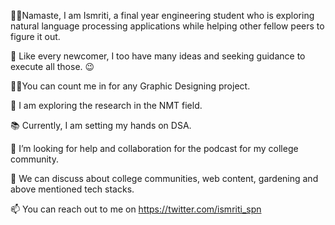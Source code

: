 
🙏🏼Namaste, I am Ismriti, a final year engineering student who is exploring natural language processing applications while helping other fellow peers to figure it out.

🔭 Like every newcomer, I too have many ideas and seeking guidance to execute all those. 😉

🤞🏼You can count me in for any Graphic Designing project.

🌱 I am exploring the research in the NMT field.

📚 Currently, I am setting my hands on DSA.

👯 I’m looking for help and collaboration for the podcast for my college community.

💬 We can discuss about college communities, web content, gardening and above mentioned tech stacks.

📫 You can reach out to me on https://twitter.com/ismriti_spn

<!---
Ismriti12/Ismriti12 is a ✨ special ✨ repository because its `README.md` (this file) appears on your GitHub profile.
You can click the Preview link to take a look at your changes.
--->
